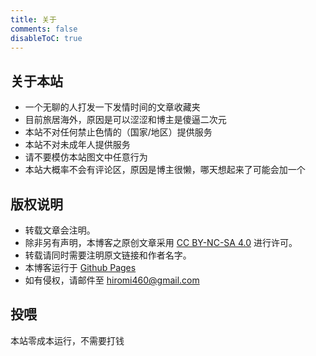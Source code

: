 ```yaml
---
title: 关于
comments: false
disableToC: true
---
```


## 关于本站

- 一个无聊的人打发一下发情时间的文章收藏夹
- 目前旅居海外，原因是可以涩涩和博主是傻逼二次元
- 本站不对任何禁止色情的（国家/地区）提供服务
- 本站不对未成年人提供服务
- 请不要模仿本站图文中任意行为
- 本站大概率不会有评论区，原因是博主很懒，哪天想起来了可能会加一个

## 版权说明

- 转载文章会注明。
- 除非另有声明，本博客之原创文章采用 [CC BY-NC-SA 4.0](https://creativecommons.org/licenses/by-nc-sa/4.0/deed.zh) 进行许可。
- 转载请同时需要注明原文链接和作者名字。
- 本博客运行于 [Github Pages](https://pages.github.com/)
- 如有侵权，请邮件至 hiromi460@gmail.com

## 投喂

本站零成本运行，不需要打钱
